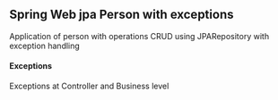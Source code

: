 ## Spring Web jpa Person with exceptions

Application of person with operations CRUD using JPARepository with exception handling

#### Exceptions

Exceptions at Controller and Business level

####